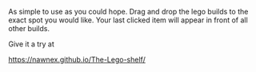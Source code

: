 As simple to use as you could hope.
Drag and drop the lego builds to the exact spot you would like. Your last clicked item will appear in front of all other builds.

Give it a try at

https://nawnex.github.io/The-Lego-shelf/
